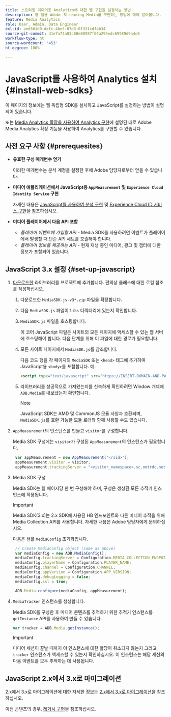 ```yaml
---
title: 스트리밍 미디어용 Analytics에 대한 웹 구현을 설정하는 방법
description: 웹 앱용 Adobe Streaming Media를 구현하는 방법에 대해 알아봅니다.
feature: Media Analytics
role: User, Admin, Data Engineer
exl-id: aed561d0-defc-4be5-87d3-0f331cdfab34
source-git-commit: d1e7a74a03c68e08987f03a295edc69989d9a4c6
workflow-type: ht
source-wordcount: '453'
ht-degree: 100%

---
```


# JavaScript를 사용하여 Analytics 설치 {#install-web-sdks}

이 페이지의 정보에는 웹 독립형 SDK를 설치하고 JavaScript를 설정하는 방법이 설명되어 있습니다.

또는 [Media Analytics 확장을 사용하여 Analytics 구현](/help/implementation/media-sdk/setup/web-implementation-tags.md)에 설명된 대로 Adobe Media Analytics 확장 기능을 사용하여 Analytics를 구현할 수 있습니다.

## 사전 요구 사항 {#prerequesites}

* **유효한 구성 매개변수 얻기**

   이러한 매개변수는 분석 계정을 설정한 후에 Adobe 담당자로부터 얻을 수 있습니다.

* **미디어 애플리케이션에서 JavaScript용 `AppMeasurement` 및 `Experience Cloud Identity Service` 구현**

   자세한 내용은 [JavaScript를 사용하여 분석 구현](https://experienceleague.adobe.com/docs/analytics/implementation/js/overview.html?lang=ko-KR) 및 [Experience Cloud ID 서비스 구현](https://experienceleague.adobe.com/docs/id-service/using/implementation/setup-analytics.html)을 참조하십시오.

* **미디어 플레이어에서 다음 API 포함**

   * *플레이어 이벤트에 가입할 API* - Media SDK를 사용하려면 이벤트가 플레이어에서 발생할 때 단순 API 세트를 호출해야 합니다.
   * *플레이어 정보를 제공하는 API* - 현재 재생 중인 미디어, 광고 및 챕터에 대한 정보가 포함되어 있습니다.

## JavaScript 3.x 설정 {#set-up-javascript}

1. [다운로드한](/help/getting-started/download-sdks.md) 라이브러리를 프로젝트에 추가합니다. 편의상 클래스에 대한 로컬 참조를 작성하십시오.

   1. 다운로드한 `MediaSDK-js-v3*.zip` 파일을 확장합니다.
   1. 다음 `MediaSDK.js` 파일이 `libs` 디렉터리에 있는지 확인합니다.

   1. `MediaSDK.js` 파일을 호스팅합니다.

      이 코어 JavaScript 파일은 사이트의 모든 페이지에 액세스할 수 있는 웹 서버에 호스팅해야 합니다. 다음 단계를 위해 이 파일에 대한 경로가 필요합니다.

   1. 모든 사이트 페이지에서 `MediaSDK.js`를 참조합니다.

      다음 코드 행을 각 페이지의 `MediaSDK` 또는 `<head>` 태그에 추가하여 JavaScript용 `<body>`를 포함합니다. 예:

      ```html
      <script type="text/javascript" src="https://INSERT-DOMAIN-AND-PATH-TO-CODE-HERE/MediaSDK.js"></script>
      ```

   1. 라이브러리를 성공적으로 가져왔는지를 신속하게 확인하려면 Window 개체에 `ADB.Media`를 내보냈는지 확인합니다.

      >[!NOTE]
      >
      >JavaScript SDK는 AMD 및 CommonJS 모듈 사양과 호환되며, `MediaSDK.js`를 호환 가능한 모듈 로더와 함께 사용할 수도 있습니다.

1. `AppMeasurement`의 인스턴스를 만들고 `visitor`를 구성합니다.

   Media SDK 구성에는 `visitor`가 구성된 `AppMeasurement`의 인스턴스가 필요합니다.

   ```js
    var appMeasurement = new AppMeasurement("<rsid>");
    appMeasurement.visitor = visitor;
    appMeasurement.trackingServer = "<visitor_namespace>.sc.omtrdc.net";
   ```

1. Media SDK 구성

   Media SDK는 웹 페이지당 한 번 구성해야 하며, 구성은 생성된 모든 추적기 인스턴스에 적용됩니다.

   >[!IMPORTANT]
   >
   > Media SDK(3.x)는 2.x SDK에 사용된 HB 엔드포인트와 다른 미디어 추적을 위해 Media Collection API를 사용합니다. 자세한 내용은 Adobe 담당자에게 문의하십시오.

   다음은 샘플 `MediaConfig` 초기화입니다.

   ```js
    // Create MediaConfig object (same as above)
    var mediaConfig = new ADB.MediaConfig();
    mediaConfig.trackingServer = Configuration.MEDIA_COLLECTION_ENDPOINT;
    mediaConfig.playerName = Configuration.PLAYER_NAME;
    mediaConfig.channel = Configuration.CHANNEL;
    mediaConfig.appVersion = Configuration.APP_VERSION;
    mediaConfig.debugLogging = false;
    mediaConfig.ssl = true;
   
    ADB.Media.configure(mediaConfig, appMeasurement);
   ```

1. `MediaTracker` 인스턴스를 생성합니다.

   Media SDK를 구성한 후 미디어 콘텐츠를 추적하기 위한 추적기 인스턴스를 `getInstance` API를 사용하여 만들 수 있습니다.

   ```js
   var tracker = ADB.Media.getInstance();
   ```

   >[!IMPORTANT]
   >
   >미디어 세션이 끝날 때까지 이 인스턴스에 대한 할당이 취소되지 않는지 그리고 `tracker` 인스턴스가 액세스할 수 있는지 확인하십시오. 이 인스턴스는 해당 세션의 다음 이벤트를 모두 추적하는 데 사용됩니다.

## JavaScript 2.x에서 3.x로 마이그레이션

2.x에서 3.x로 마이그레이션에 대한 자세한 정보는 [ 2.x에서 3.x로 마이그레이션](https://adobe-marketing-cloud.github.io/media-sdks/reference/javascript_3x/MigrationGuide.html)을 참조하십시오.

이전 콘텐츠의 경우, [레거시 구현](/help/legacy/media-sdk/setup/setup-overview.md)을 참조하십시오.
